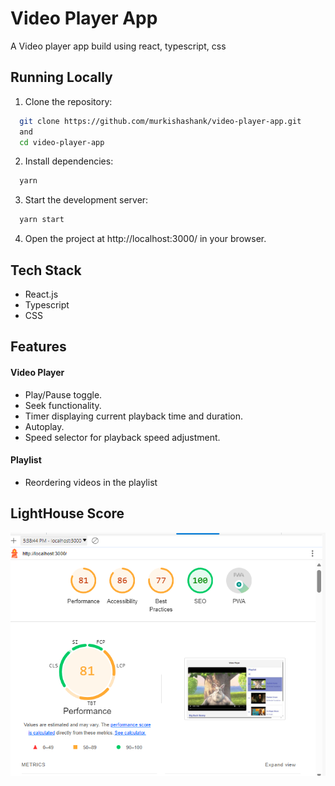 
# Video Player App

A Video player app build using react, typescript, css



## Running Locally

1. Clone the repository: 
```bash
  git clone https://github.com/murkishashank/video-player-app.git
  and
  cd video-player-app
```

2. Install dependencies: 
```bash
  yarn
```

3. Start the development server: 
```bash
  yarn start
```
4. Open the project at http://localhost:3000/ in your browser.
    

## Tech Stack

- React.js
- Typescript
- CSS


## Features

#### Video Player
  - Play/Pause toggle.
  - Seek functionality.
  - Timer displaying current playback time and duration.
  - Autoplay.
  - Speed selector for playback speed adjustment.
#### Playlist
  - Reordering videos in the playlist

## LightHouse Score

![LightHouse Score](image.png)
